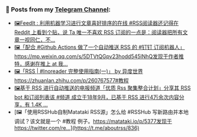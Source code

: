 ### 📰 Posts from my [Telegram Channel](https://t.me/s/aboutrss):
<!-- BLOG-POST-LIST:START -->
- [🖼FeedIt : 利用机器学习进行文章喜好排序的在线 #RSS阅读器还记得在 Reddit 上看到个贴，说 Ta 唯一不喜欢 RSS 订阅的一点是：阅读器把所有文章一视同仁，不...](https://t.me/aboutrss/840)
- [🖼「配合 #Github Actions 做了一个自动推送 RSS 的 #钉钉 订阅机器人」https://mp.weixin.qq.com/s/5DTVtQGpv23hodd545lNhQ发现于作者推特，感谢在推上 at 我...](https://t.me/aboutrss/839)
- [🖼「RSS | #Inoreader 完整使用指南(一)」 by 异度世界https://zhuanlan.zhihu.com/p/260767577#教程](https://t.me/aboutrss/838)
- [🖼基于 RSS 进行自动推送的电报频道「优质 Rss 聚集整合计划」分享其 RSS bot 和订阅列表该 #频道 成立于18年9月，已基于 RSS 进行4万余次内容分享，有 1.4K ...](https://t.me/aboutrss/837)
- [🖼「使用RSSHub自制Matataki RSS源」怎么给 #RSSHub 写新路由并本地调试？该文就是一个 #教程 例子。https://matataki.io/p/5377发现于https://twitter.com/re...](https://t.me/aboutrss/836)
<!-- BLOG-POST-LIST:END -->

<!--
**AboutRSS/AboutRSS** is a ✨ _special_ ✨ repository because its `README.md` (this file) appears on your GitHub profile.

Here are some ideas to get you started:

- 🔭 I’m currently working on ...
- 🌱 I’m currently learning ...
- 👯 I’m looking to collaborate on ...
- 🤔 I’m looking for help with ...
- 💬 Ask me about ...
- 📫 How to reach me: ...
- 😄 Pronouns: ...
- ⚡ Fun fact: ...
-->
